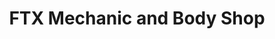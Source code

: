 ---
title: "FTX Mechanic and Body Shop"
url: /fabens/ftx-mechanic-and-body-shop/
shop: Autowerkstatt
---